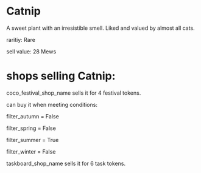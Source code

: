 # Catnip

A sweet plant with an irresistible smell. Liked and valued by almost all cats.

raritiy: Rare

sell value: 28 Mews

# shops selling Catnip:

coco_festival_shop_name sells it for 4 festival tokens.

can buy it when meeting conditions: 

filter_autumn = False

filter_spring = False

filter_summer = True

filter_winter = False

taskboard_shop_name sells it for 6 task tokens.